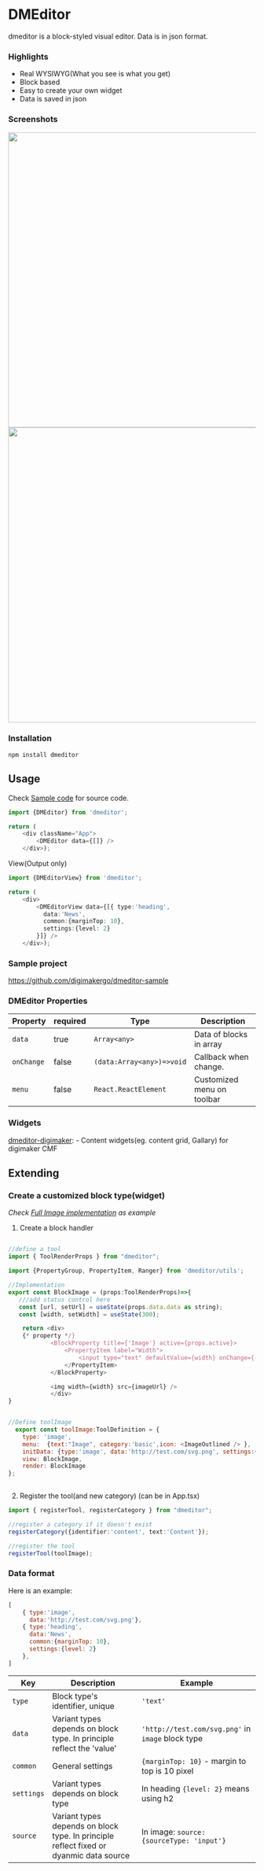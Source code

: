 # DMEditor
dmeditor is a block-styled visual editor. Data is in json format.

### Highlights
- Real WYSIWYG(What you see is what you get)
- Block based
- Easy to create your own widget
- Data is saved in json

### Screenshots

<img src="https://raw.githubusercontent.com/digimakergo/dmeditor/main/screen1.png" width="600"/>


<img src="https://raw.githubusercontent.com/digimakergo/dmeditor/main/screen2.png" width="600"/>

### Installation

```
npm install dmeditor
```

## Usage
Check [Sample code](https://github.com/digimakergo/dmeditor-sample/blob/main/src/App.tsx) for source code.
```typescript
import {DMEditor} from 'dmeditor';

return (
    <div className="App">
        <DMEditor data={[]} />
    </div>);
```
View(Output only)
```typescript
import {DMEditorView} from 'dmeditor';

return (
    <div>
        <DMEditorView data={[{ type:'heading', 
          data:'News', 
          common:{marginTop: 10},
          settings:{level: 2}
        }]} />
    </div>);
```


### Sample project 
https://github.com/digimakergo/dmeditor-sample


### DMEditor Properties

| Property | required | Type | Description | 
|-----|-----|-----|-----|
| `data` | true | `Array<any>` | Data of blocks in array | 
| `onChange` | false | `(data:Array<any>)=>void`  | Callback when change. |
| `menu` | false | `React.ReactElement`  | Customized menu on toolbar |


### Widgets
[dmeditor-digimaker](https://github.com/digimakergo/dmeditor-digimaker/):  - Content widgets(eg. content grid, Gallary) for digimaker CMF

## Extending
### Create a customized block type(widget)

*Check [Full Image implementation](https://github.com/digimakergo/dmeditor/blob/main/src/blocks/BlockImage.tsx) as example*
1. Create a block handler

```javascript

//define a tool
import { ToolRenderProps } from "dmeditor";

import {PropertyGroup, PropertyItem, Ranger} from 'dmeditor/utils';

//Implementation
export const BlockImage = (props:ToolRenderProps)=>{
   ///add status control here
   const [url, setUrl] = useState(props.data.data as string);
   const [width, setWidth] = useState(300);

    return <div>
    {* property */}           
            <BlockProperty title={'Image'} active={props.active}>
                <PropertyItem label="Width">
                    <input type="text" defaultValue={width} onChange={(e)=>setWidth(parseInt(e.target.value))} />
                </PropertyItem>               
            </BlockProperty>

            <img width={width} src={imageUrl} />        
            </div>
}


//Define toolImage
  export const toolImage:ToolDefinition = {
    type: 'image',
    menu:  {text:"Image", category:'basic',icon: <ImageOutlined /> },
    initData: {type:'image', data:'http://test.com/svg.png', settings:{}},
    view: BlockImage,
    render: BlockImage
};
  
```
2. Register the tool(and new category) (can be in App.tsx)

```typescript
import { registerTool, registerCategory } from "dmeditor";

//register a category if it doesn't exist
registerCategory({identifier:'content', text:'Content'});

//register the tool
registerTool(toolImage);
```

### Data format

Here is an example:

```javascript
[
    { type:'image',
      data:'http://test.com/svg.png'},
    { type:'heading', 
      data:'News', 
      common:{marginTop: 10},
      settings:{level: 2}
    },
]
```

| Key | Description | Example  |
|------|----|---|
|  `type`    | Block type's identifier, unique   |  `'text'` |
|  `data`    | Variant types depends on block type. In principle reflect the 'value'   |  `'http://test.com/svg.png'` in `image` block type |
|  `common`    | General settings   |  `{marginTop: 10}` - margin to top is 10 pixel |
|  `settings`    |  Variant types depends on block type  | In heading `{level: 2}` means using h2 |
|  `source`    |  Variant types depends on block type. In principle reflect fixed or dyanmic data source  | In image: `source:{sourceType: 'input'}`|
